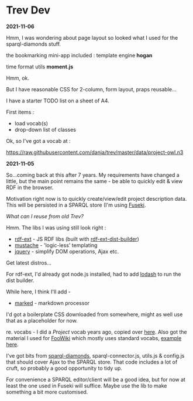 # Trev Dev

**2021-11-06**

Hmm, I was wondering about page layout so looked what I used for the sparql-diamonds stuff.

the bookmarking mini-app included : template engine **hogan**

time format utils **moment.js**

Hmm, ok.

But I have reasonable CSS for 2-column, form layout, praps reusable...

I have a starter TODO list on a sheet of A4.

First items :

- load vocab(s)
- drop-down list of classes

Ok, so I've got a vocab at :

https://raw.githubusercontent.com/danja/trev/master/data/project-owl.n3

**2021-11-05**

So...coming back at this after 7 years. My requirements have changed a little, but the main point remains the same - be able to quickly edit & view RDF in the browser.

Motivation right now is to quickly create/view/edit project description data. This will be persisted in a SPARQL store (I'm using [Fuseki](https://jena.apache.org/documentation/fuseki2/).

_What can I reuse from old Trev?_

Hmm. The libs I was using still look right :

- [rdf-ext](https://github.com/rdf-ext/rdf-ext) - JS RDF libs (built with [rdf-ext-dist-builder](https://github.com/rdf-ext-archive/rdf-ext-dist-builder))
- [mustache](https://github.com/janl/mustache.js) - 'logic-less' templating
- [jquery](https://jquery.com/) - simplify DOM operations, Ajax etc.

Get latest distros...

For rdf-ext, I'd already got node.js installed, had to add [lodash](https://www.npmjs.com/package/lodash) to run the dist builder.

While here, I think I'll add -

- [marked](https://github.com/markedjs/marked) - markdown processor

I'd got a boilerplate CSS downloaded from somewhere, might as well use that as a placeholder for now.

re. vocabs - I did a _Project_ vocab years ago, copied over [here](https://github.com/danja/trev/blob/master/data/project-owl.n3). Also got the material I used for [FooWiki]() which mostly uses standard vocabs, [example here](https://github.com/danja/trev/blob/master/data/foowiki-example.ttl).

I've got bits from [sparql-diamonds](https://github.com/danja/sparql-diamonds), sparql-connector.js, utils.js & config.js that should cover Ajax to the SPARQL store. That code includes a lot of cruft, so probably a good opportunity to tidy up.

For convenience a SPARQL editor/client will be a good idea, but for now at least the one used in Fuseki will suffice. Maybe use the lib to make something a bit more customised.
